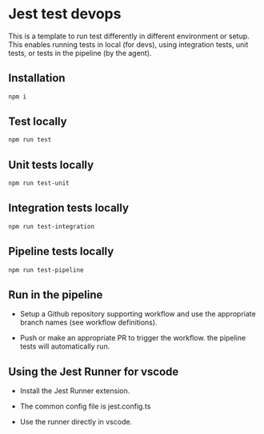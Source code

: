 # Jest test devops

This is a template to run test differently in different environment or setup. This enables running tests in local (for devs), using integration tests, unit tests, or tests in the pipeline (by the agent).

## Installation

```bash
npm i
```

## Test locally

```bash
npm run test
```

## Unit tests locally

```bash
npm run test-unit
```

## Integration tests locally

```bash
npm run test-integration
```

## Pipeline tests locally

```bash
npm run test-pipeline
```

## Run in the pipeline

- Setup a Github repository supporting workflow and use the appropriate branch names (see workflow definitions).

- Push or make an appropriate PR to trigger the workflow. the pipeline tests will automatically run.

## Using the Jest Runner for vscode

- Install the Jest Runner extension.

- The common config file is jest.config.ts

- Use the runner directly in vscode.


